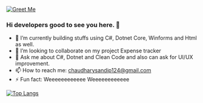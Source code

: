 
[![Greet Me](https://greethub.glitch.me/?greet=true)](https://github.com/Sandip124)  


### Hi developers good to see you here. 👋
- 🔭 I’m currently building stuffs using C#, Dotnet Core, Winforms and  Html as well.
- 👯 I’m looking to collaborate on my project Expense tracker
- 💬 Ask me about C#, Dotnet and Clean Code and also can ask for UI/UX improvement.
- 📫 How to reach me: chaudharysandip124@gmail.com
- ⚡ Fun fact: Weeeeeeeeeeee Weeeeeeeeeeee

[![Top Langs](https://github-readme-stats.vercel.app/api/top-langs/?username=sandip124)](https://github.com/Sandip124)


